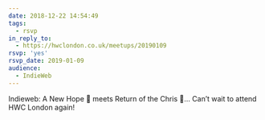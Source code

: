 ```yaml
---
date: 2018-12-22 14:54:49
tags:
  - rsvp
in_reply_to:
  - https://hwclondon.co.uk/meetups/20190109
rsvp: 'yes'
rsvp_date: 2019-01-09
audience:
  - IndieWeb
---
```


Indieweb: A New Hope 🚀 meets Return of the Chris 🙌… Can’t wait to attend HWC London again!
